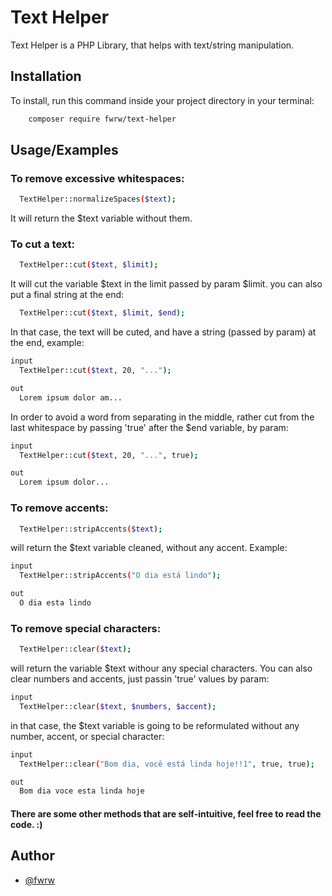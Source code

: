 
# Text Helper

Text Helper is a PHP Library, that helps with text/string manipulation.

## Installation

To install, run this command inside your project directory in your terminal:

```bash
    composer require fwrw/text-helper
```
## Usage/Examples

### To remove excessive whitespaces:
```bash
  TextHelper::normalizeSpaces($text);
```
It will return the $text variable without them.


### To cut a text:
```bash
  TextHelper::cut($text, $limit);
```
It will cut the variable $text in the limit passed by param $limit.
you can also put a final string at the end:

```bash
  TextHelper::cut($text, $limit, $end);
```
In that case, the text will be cuted, and have a string (passed by param) at the end, example:
```bash
input
  TextHelper::cut($text, 20, "...");
```
```bash
out
  Lorem ipsum dolor am...
```
In order to avoid a word from separating in the middle, rather cut from the last whitespace by passing 'true' after the $end variable, by param:
```bash
input
  TextHelper::cut($text, 20, "...", true);
```
```bash
out
  Lorem ipsum dolor...
```
### To remove accents:
```bash
  TextHelper::stripAccents($text);
```
will return the $text variable cleaned, without any accent. Example:
```bash
input
  TextHelper::stripAccents("O dia está lindo");
```
```bash
out
  O dia esta lindo
```
### To remove special characters:
```bash
  TextHelper::clear($text);
```
will return the variable $text withour any special characters. You can also clear numbers and accents, just passin 'true' values by param:
```bash
input
  TextHelper::clear($text, $numbers, $accent);
```
in that case, the $text variable is going to be reformulated without any number, accent, or special character:
```bash
input
  TextHelper::clear("Bom dia, você está linda hoje!!1", true, true);
```
```bash
out
  Bom dia voce esta linda hoje
```
#### There are some other methods that are self-intuitive, feel free to read the code. :)

## Author

- [@fwrw](https://www.github.com/fwrw)

